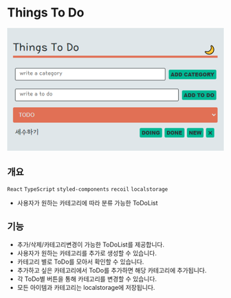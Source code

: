 # Things To Do

![](./public/og_img.PNG)

## 개요

`React` `TypeScript` `styled-components` `recoil` `localstorage`

- 사용자가 원하는 카테고리에 따라 분류 가능한 ToDoList

## 기능

- 추가/삭제/카테고리변경이 가능한 ToDoList를 제공합니다.
- 사용자가 원하는 카테고리를 추가로 생성할 수 있습니다.
- 카테고리 별로 ToDo를 모아서 확인할 수 있습니다.
- 추가하고 싶은 카테고리에서 ToDo를 추가하면 해당 카테고리에 추가됩니다.
- 각 ToDo별 버튼을 통해 카테고리를 변경할 수 있습니다.
- 모든 아이템과 카테고리는 localstorage에 저장됩니다.
